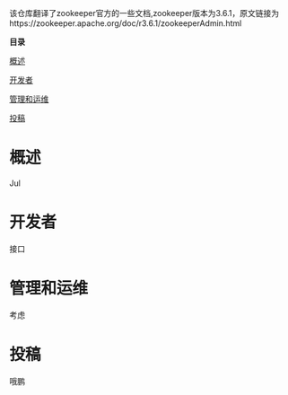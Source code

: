 该仓库翻译了zookeeper官方的一些文档,zookeeper版本为3.6.1，原文链接为https://zookeeper.apache.org/doc/r3.6.1/zookeeperAdmin.html

**目录**

[概述](#概述)

[开发者](#开发者)

[管理和运维](#管理和运维)

[投稿](#投稿)

# 概述
Jul
# 开发者
接口
# 管理和运维
考虑
# 投稿
哦鹏


